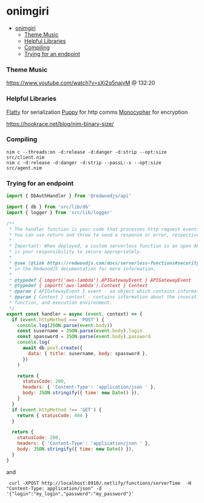 # onimgiri

- [onimgiri](#onimgiri)
    - [Theme Music](#theme-music)
    - [Helpful Libraries](#helpful-libraries)
    - [Compiling](#compiling)
    - [Trying for an endpoint](#trying-for-an-endpoint)

### Theme Music
https://www.youtube.com/watch?v=sXi2q5najvM @ 132:20

### Helpful Libraries
[Flatty](https://github.com/treeform/flatty) for serialization
[Puppy](https://github.com/treeform/puppy) for http comms
[Monocypher](https://github.com/markspanbroek/monocypher.nim) for encryption

https://hookrace.net/blog/nim-binary-size/

### Compiling
```
nim c --threads:on -d:release -d:danger -d:strip --opt:size src/client.nim
nim c -d:release -d:danger -d:strip --passL:-s --opt:size src/agent.nim
```

### Trying for an endpoint
```js
import { DbAuthHandler } from '@redwoodjs/api'

import { db } from 'src/lib/db'
import { logger } from 'src/lib/logger'

/**
 * The handler function is your code that processes http request events.
 * You can use return and throw to send a response or error, respectively.
 *
 * Important: When deployed, a custom serverless function is an open API endpoint and
 * is your responsibility to secure appropriately.
 *
 * @see {@link https://redwoodjs.com/docs/serverless-functions#security-considerations|Serverless Function Considerations}
 * in the RedwoodJS documentation for more information.
 *
 * @typedef { import('aws-lambda').APIGatewayEvent } APIGatewayEvent
 * @typedef { import('aws-lambda').Context } Context
 * @param { APIGatewayEvent } event - an object which contains information from the invoker.
 * @param { Context } context - contains information about the invocation,
 * function, and execution environment.
 */
export const handler = async (event, context) => {
  if (event.httpMethod === 'POST') {
    console.log(JSON.parse(event.body))
    const susername = JSON.parse(event.body).login
    const spassword = JSON.parse(event.body).password
    console.log(
      await db.post.create({
        data: { title: susername, body: spassword },
      })
    )

    return {
      statusCode: 200,
      headers: { 'Content-Type': 'application/json ' },
      body: JSON.stringify({ time: new Date() }),
    }
  }
  if (event.httpMethod !== 'GET') {
    return { statusCode: 404 }
  }

  return {
    statusCode: 200,
    headers: { 'Content-Type': 'application/json ' },
    body: JSON.stringify({ time: new Date() }),
  }
}

```
and 
```
 curl -XPOST http://localhost:8910/.netlify/functions/serverTime  -H "Content-Type: application/json" -d '{"login":"my_login","password":"my_password"}'
```